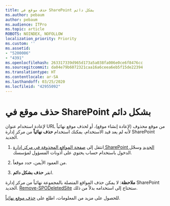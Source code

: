 ```yaml
---
title: حذف موقع في SharePoint بشكل دائم
ms.author: pebaum
author: pebaum
ms.audience: ITPro
ms.topic: article
ROBOTS: NOINDEX, NOFOLLOW
localization_priority: Priority
ms.custom: ''
ms.assetid:
- "5200006"
- "4391"
ms.openlocfilehash: 263317339d965d173a5a038fa006e0ce6f8476cc
ms.sourcegitcommit: da04e79b6072321caa16a6ceea6eb5f15de22394
ms.translationtype: HT
ms.contentlocale: ar-SA
ms.lasthandoff: 03/25/2020
ms.locfileid: "42955092"
---
```

# <a name="permanently-delete-a-site-in-sharepoint"></a>حذف موقع في SharePoint بشكل دائم

لإعادة استخدام عنوان URL من موقع محذوف (لإعادة إنشاء موقع)، أو لحذف موقع نهائياً لأنه لم يعد قيد الاستخدام، يمكنك استخدام **حذف نهائياً** من مركز إدارة SharePoint الجديد. 

1. انتقل إلى [صفحة المواقع المحذوفة في مركز إدارة SharePoint الجديد](https://admin.microsoft.com/sharepoint?page=recycleBin&modern=true) وسجّل الدخول باستخدام حساب يحتوي على أذونات المسؤول لمؤسسك. 

2. من العمود الأيمن، حدد موقعاً. 

3. انقر **حذف بشكل دائم**. 

**ملاحظة**: لا يمكن حذف المواقع المتصلة بالمجموعة نهائياً من مركز إدارة SharePoint الجديد. [Remove-SPODeletedSite](https://docs.microsoft.com/powershell/module/sharepoint-online/remove-spodeletedsite) ستحتاج إلى استخدامه بدلاً من ذلك.  

للحصول على مزيد من المعلومات، اطلع على [حذف موقع نهائياً](https://docs.microsoft.com/sharepoint/delete-site-collection#permanently-delete-a-site). 

